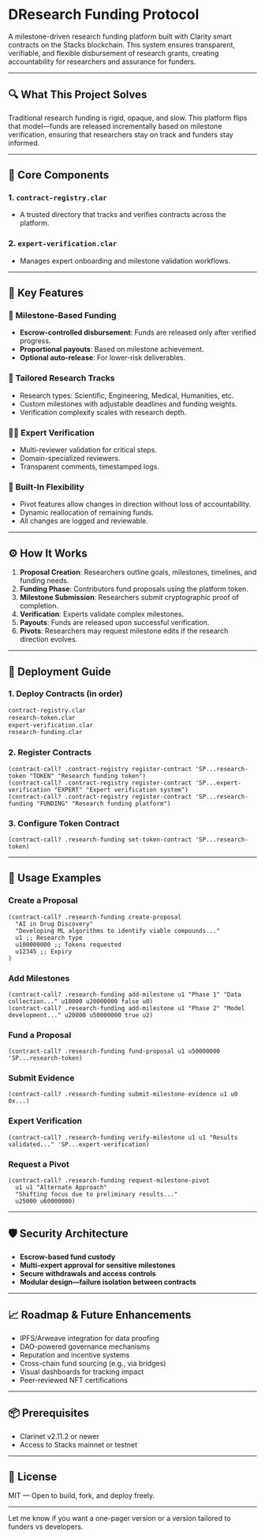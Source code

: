 # DResearch Funding Protocol

A milestone-driven research funding platform built with Clarity smart contracts on the Stacks blockchain. This system ensures transparent, verifiable, and flexible disbursement of research grants, creating accountability for researchers and assurance for funders.

---

## 🔍 What This Project Solves

Traditional research funding is rigid, opaque, and slow. This platform flips that model—funds are released incrementally based on milestone verification, ensuring that researchers stay on track and funders stay informed.

---

## 🧱 Core Components

### 1. `contract-registry.clar`
- A trusted directory that tracks and verifies contracts across the platform.
  
### 2. `expert-verification.clar`
- Manages expert onboarding and milestone validation workflows.


---

## 🚀 Key Features

### 🎯 Milestone-Based Funding
- **Escrow-controlled disbursement**: Funds are released only after verified progress.
- **Proportional payouts**: Based on milestone achievement.
- **Optional auto-release**: For lower-risk deliverables.

### 🧪 Tailored Research Tracks
- Research types: Scientific, Engineering, Medical, Humanities, etc.
- Custom milestones with adjustable deadlines and funding weights.
- Verification complexity scales with research depth.

### 👨‍🔬 Expert Verification
- Multi-reviewer validation for critical steps.
- Domain-specialized reviewers.
- Transparent comments, timestamped logs.

### 🔄 Built-In Flexibility
- Pivot features allow changes in direction without loss of accountability.
- Dynamic reallocation of remaining funds.
- All changes are logged and reviewable.

---

## ⚙️ How It Works

1. **Proposal Creation**: Researchers outline goals, milestones, timelines, and funding needs.
2. **Funding Phase**: Contributors fund proposals using the platform token.
3. **Milestone Submission**: Researchers submit cryptographic proof of completion.
4. **Verification**: Experts validate complex milestones.
5. **Payouts**: Funds are released upon successful verification.
6. **Pivots**: Researchers may request milestone edits if the research direction evolves.

---

## 🔧 Deployment Guide

### 1. Deploy Contracts (in order)
```bash
contract-registry.clar
research-token.clar
expert-verification.clar
research-funding.clar
```

### 2. Register Contracts
```clarity
(contract-call? .contract-registry register-contract 'SP...research-token "TOKEN" "Research funding token")
(contract-call? .contract-registry register-contract 'SP...expert-verification "EXPERT" "Expert verification system")
(contract-call? .contract-registry register-contract 'SP...research-funding "FUNDING" "Research funding platform")
```

### 3. Configure Token Contract
```clarity
(contract-call? .research-funding set-token-contract 'SP...research-token)
```

---

## 🧪 Usage Examples

### Create a Proposal
```clarity
(contract-call? .research-funding create-proposal 
  "AI in Drug Discovery"
  "Developing ML algorithms to identify viable compounds..." 
  u1 ;; Research type
  u100000000 ;; Tokens requested
  u12345 ;; Expiry
)
```

### Add Milestones
```clarity
(contract-call? .research-funding add-milestone u1 "Phase 1" "Data collection..." u10000 u20000000 false u0)
(contract-call? .research-funding add-milestone u1 "Phase 2" "Model development..." u20000 u50000000 true u2)
```

### Fund a Proposal
```clarity
(contract-call? .research-funding fund-proposal u1 u50000000 'SP...research-token)
```

### Submit Evidence
```clarity
(contract-call? .research-funding submit-milestone-evidence u1 u0 0x...)
```

### Expert Verification
```clarity
(contract-call? .research-funding verify-milestone u1 u1 "Results validated..." 'SP...expert-verification)
```

### Request a Pivot
```clarity
(contract-call? .research-funding request-milestone-pivot 
  u1 u1 "Alternate Approach" 
  "Shifting focus due to preliminary results..." 
  u25000 u60000000)
```

---

## 🛡️ Security Architecture

- **Escrow-based fund custody**  
- **Multi-expert approval for sensitive milestones**  
- **Secure withdrawals and access controls**  
- **Modular design—failure isolation between contracts**

---

## 📈 Roadmap & Future Enhancements

- IPFS/Arweave integration for data proofing  
- DAO-powered governance mechanisms  
- Reputation and incentive systems  
- Cross-chain fund sourcing (e.g., via bridges)  
- Visual dashboards for tracking impact  
- Peer-reviewed NFT certifications

---

## 📦 Prerequisites

- Clarinet v2.11.2 or newer  
- Access to Stacks mainnet or testnet

---

## 📄 License

MIT — Open to build, fork, and deploy freely.

---

Let me know if you want a one-pager version or a version tailored to funders vs developers.
